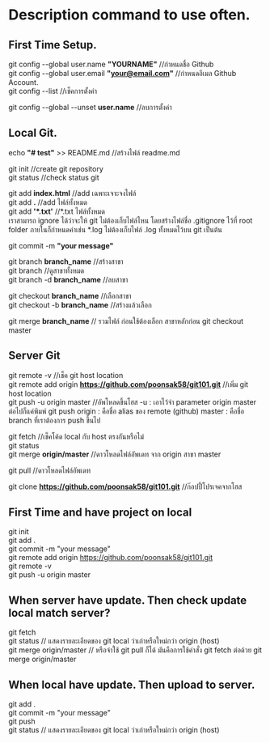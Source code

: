 # Description command to use often. <br />

## First Time Setup.
git config --global user.name **"YOURNAME"** //กำหนดชื่อ Github<br/>
git config --global user.email **"your@email.com"** //กำหนดอีเมล Github Account.<br/>
git config --list   //เช็คการตั้งค่า<br/>

git config --global --unset **user.name** //ลบการตั้งค่า

## Local Git.
echo **"# test"** >> README.md		//สร้างไฟล์ readme.md

git init		//create git repository <br/>
git status		//check status git

git add **index.html**	//add เฉพาะเจาะจงไฟล์ <br/>
git add **.**		//add ไฟล์ทั้งหมด <br/>
git add **'*.txt'**	//*.txt ไฟล์ทั้งหมด<br/>
เราสามารถ ignore ได้ว่าจะให้ git ไม่ต้องเก็บไฟล์ไหน โดยสร้างไฟล์ชื่อ .gitignore ไว้ที่ root folder ภายในก็กำหนดค่าเช่น *.log ไม่ต้องเก็บไฟล์ .log ทั้งหมดไว้บน git เป็นต้น

git commit -m **"your message"**<br/>

git branch **branch_name**	//สร้างสาขา<br/>
git branch		//ดูสาขาทั้งหมด<br/>
git branch -d **branch_name**	//ลบสาขา<br/>

git checkout **branch_name**	//เลือกสาขา<br/>
git checkout -b **branch_name**		//สร้างแล้วเลือก<br/>

git merge **branch_name**	// รวมไฟล์ ก่อนใช้ต้องเลือก สาขาหลักก่อน git checkout master<br/>

## Server Git
git remote -v	//เช็ค git host location<br/>
git remote add origin **https://github.com/poonsak58/git101.git**	//เพิ่ม git host location<br/>
git push -u origin master	//อัพโหลดขึ้นโฮส	-u : เอาไว้จำ parameter origin master ต่อไปก็แค่พิมพ์ git push	origin : คือชื่อ alias ของ remote (github)	master : คือชื่อ branch ที่เราต้องการ push ขึ้นไป<br/>

git fetch	//เช็คโค้ด local กับ host ตรงกันหรือไม่<br/>
git status<br/>
git merge **origin/master**	//ดาวโหลดไฟล์อัพเดท จาก origin สาขา master<br/>

git pull	//ดาวโหลดไฟล์อัพเดท<br/>

git clone **https://github.com/poonsak58/git101.git**	//ก๊อปปี้โปรเจคจากโฮส<br/>

## First Time and have project on local
git init<br/>
git add .<br/>
git commit -m "your message"<br/>
git remote add origin https://github.com/poonsak58/git101.git<br/>
git remote -v<br/>
git push -u origin master<br/>

## When server have update. Then check update local match server?
git fetch<br/>
git status			// แสดงรายละเอียดของ git local ว่าเก่าหรือใหม่กว่า origin (host)<br/>
git merge origin/master	// หรือจำใช้ git pull ก็ได้ มันคือการใช้คำสั่ง git fetch ต่อด้วย git merge origin/master<br/>

## When local have update. Then upload to server.
git add .<br/>
git commit -m "your message"<br/>
git push<br/>
git status			// แสดงรายละเอียดของ git local ว่าเก่าหรือใหม่กว่า origin (host)<br/>
